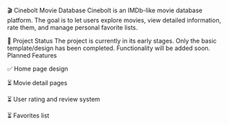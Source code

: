🎬 Cinebolt Movie Database
Cinebolt is an IMDb-like movie database platform. The goal is to let users explore movies, view detailed information, rate them, and manage personal favorite lists.

🚧 Project Status
The project is currently in its early stages. Only the basic template/design has been completed. Functionality will be added soon.
Planned Features

✅ Home page design

⏳ Movie detail pages

⏳ User rating and review system

⏳ Favorites list
